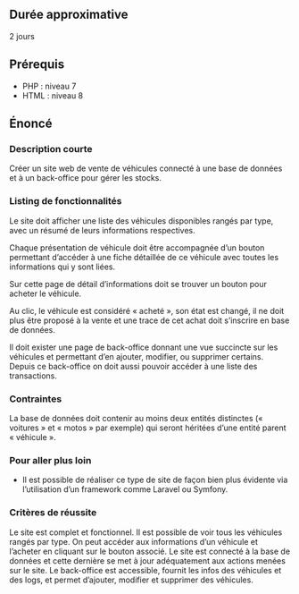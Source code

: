 ## Durée approximative

2 jours

## Prérequis

- PHP : niveau 7
- HTML : niveau 8

## Énoncé

### Description courte

Créer un site web de vente de véhicules connecté à une base de données et à un back-office pour gérer les stocks.

### Listing de fonctionnalités

Le site doit afficher une liste des véhicules disponibles rangés par type, avec un résumé de leurs informations respectives.

Chaque présentation de véhicule doit être accompagnée d’un bouton permettant d’accéder à une fiche détaillée de ce véhicule avec toutes les informations qui y sont liées.

Sur cette page de détail d’informations doit se trouver un bouton pour acheter le véhicule.

Au clic, le véhicule est considéré « acheté », son état est changé, il ne doit plus être proposé à la vente et une trace de cet achat doit s’inscrire en base de données.

Il doit exister une page de back-office donnant une vue succincte sur les véhicules et permettant d’en ajouter, modifier, ou supprimer certains. Depuis ce back-office on doit aussi pouvoir accéder à une liste des transactions.

### Contraintes

La base de données doit contenir au moins deux entités distinctes (« voitures » et « motos » par exemple) qui seront héritées d’une entité parent « véhicule ».

### Pour aller plus loin

- Il est possible de réaliser ce type de site de façon bien plus évidente via l’utilisation d’un framework comme Laravel ou Symfony.

### Critères de réussite

Le site est complet et fonctionnel. Il est possible de voir tous les véhicules rangés par type. On peut accéder aux informations d’un véhicule et l’acheter en cliquant sur le bouton associé. Le site est connecté à la base de données et cette dernière se met à jour adéquatement aux actions menées sur le site. Le back-office est accessible, fournit les infos des véhicules et des logs, et permet d’ajouter, modifier et supprimer des véhicules.
